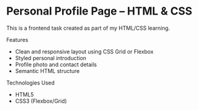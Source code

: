 # Personal Profile Page – HTML & CSS

This is a frontend task created as part of my HTML/CSS learning.

Features

- Clean and responsive layout using CSS Grid or Flexbox
- Styled personal introduction
- Profile photo and contact details
- Semantic HTML structure

Technologies Used

- HTML5
- CSS3 (Flexbox/Grid)



